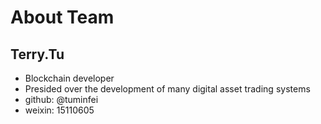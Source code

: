 # About Team

## Terry.Tu

* Blockchain developer
* Presided over the development of many digital asset trading systems
* github: @tuminfei
* weixin: 15110605



